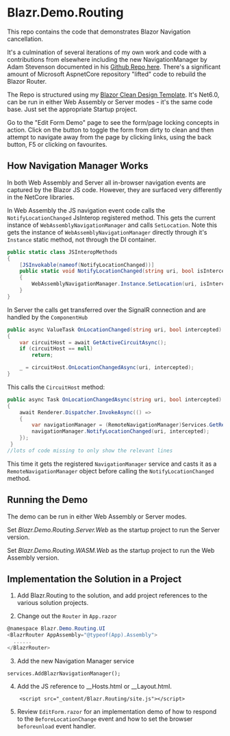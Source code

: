 # Blazr.Demo.Routing

This repo contains the code that demonstrates Blazor Navigation cancellation.

It's a culmination of several iterations of my own work and code with a contributions from elsewhere including the new NavigationManager by Adam Stevenson documented in his [Github Repo here](https://github.com/SL-AdamStevenson).  There's a significant amount of Microsoft AspnetCore repository "lifted" code to rebuild the Blazor Router.

The Repo is structured using my [Blazor Clean Design Template](https://github.com/ShaunCurtis/Blazr.Demo).  It's Net6.0,  can be run in either Web Assembly or Server modes - it's the same code base.  Just set the appropriate Startup project.

Go to the "Edit Form Demo" page to see the form/page locking concepts in action.  Click on the button to toggle the form from dirty to clean and then attempt to navigate away from the page by clicking links, using the back button, F5 or clicking on favourites.

## How Navigation Manager Works

In both Web Assembly and Server all in-browser navigation events are captured by the Blazor JS code.  However, they are surfaced very differently in the NetCore libraries.

In Web Assembly the JS navigation event code calls the `NotifyLocationChanged` JsInterop registered method.  This gets the current instance of `WebAssemblyNavigationManager` and calls `SetLocation`.  Note this gets the instance of `WebAssemblyNavigationManager` directly through it's `Instance` static method, not through the DI container.

```csharp
public static class JSInteropMethods
{
    [JSInvokable(nameof(NotifyLocationChanged))]
    public static void NotifyLocationChanged(string uri, bool isInterceptedLink)
    {
        WebAssemblyNavigationManager.Instance.SetLocation(uri, isInterceptedLink);
    }
}
```

In Server the calls get transferred over the SignalR connection and are handled by the `ComponentHub`

```csharp
public async ValueTask OnLocationChanged(string uri, bool intercepted)
{
    var circuitHost = await GetActiveCircuitAsync();
    if (circuitHost == null)
        return;

    _ = circuitHost.OnLocationChangedAsync(uri, intercepted);
}
```

This calls the `CircuitHost` method:

```csharp
public async Task OnLocationChangedAsync(string uri, bool intercepted)
{
    await Renderer.Dispatcher.InvokeAsync(() =>
    {
        var navigationManager = (RemoteNavigationManager)Services.GetRequiredService<NavigationManager>();
        navigationManager.NotifyLocationChanged(uri, intercepted);
    });
 }
//lots of code missing to only show the relevant lines
 ```

This time it gets the registered `NavigationManager` service and casts it as a `RemoteNavigationManager` object before calling the `NotifyLocationChanged` method.

## Running the Demo

The demo can be run in either Web Assembly or Server modes.

Set *Blazr.Demo.Routing.Server.Web* as the startup project to run the Server version.

Set *Blazr.Demo.Routing.WASM.Web* as the startup project to run the Web Assembly version.



## Implementation the Solution in a Project

1. Add Blazr.Routing to the solution, and add project references to the various solution projects. 

2. Change out the `Router` in `App.razor`

```csharp
@namespace Blazr.Demo.Routing.UI
<BlazrRouter AppAssembly="@typeof(App).Assembly">
  ......
</BlazrRouter>
```

3. Add the new Navigation Manager service

```
services.AddBlazrNavigationManager();
```

4. Add the JS reference to __Hosts.html or __Layout.html.

```
    <script src="_content/Blazr.Routing/site.js"></script>
```

5. Review `EditForm.razor` for an implementation demo of how to respond to the `BeforeLocationChange` event and how to set the browser `beforeunload` event handler.
